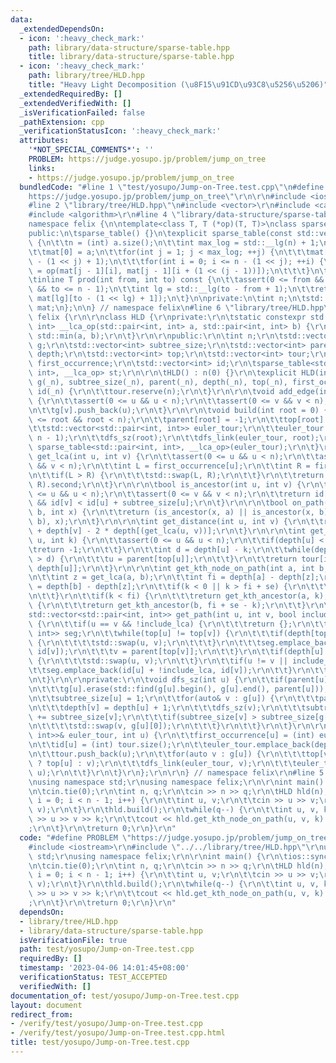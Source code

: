 ```yaml
---
data:
  _extendedDependsOn:
  - icon: ':heavy_check_mark:'
    path: library/data-structure/sparse-table.hpp
    title: library/data-structure/sparse-table.hpp
  - icon: ':heavy_check_mark:'
    path: library/tree/HLD.hpp
    title: "Heavy Light Decomposition (\u8F15\u91CD\u93C8\u5256\u5206)"
  _extendedRequiredBy: []
  _extendedVerifiedWith: []
  _isVerificationFailed: false
  _pathExtension: cpp
  _verificationStatusIcon: ':heavy_check_mark:'
  attributes:
    '*NOT_SPECIAL_COMMENTS*': ''
    PROBLEM: https://judge.yosupo.jp/problem/jump_on_tree
    links:
    - https://judge.yosupo.jp/problem/jump_on_tree
  bundledCode: "#line 1 \"test/yosupo/Jump-on-Tree.test.cpp\"\n#define PROBLEM \"\
    https://judge.yosupo.jp/problem/jump_on_tree\"\r\n\r\n#include <iostream>\r\n\
    #line 2 \"library/tree/HLD.hpp\"\n#include <vector>\r\n#include <cassert>\r\n\
    #include <algorithm>\r\n#line 4 \"library/data-structure/sparse-table.hpp\"\n\n\
    namespace felix {\n\ntemplate<class T, T (*op)(T, T)>\nclass sparse_table {\n\
    public:\n\tsparse_table() {}\n\texplicit sparse_table(const std::vector<T>& a)\
    \ {\n\t\tn = (int) a.size();\n\t\tint max_log = std::__lg(n) + 1;\n\t\tmat.resize(max_log);\n\
    \t\tmat[0] = a;\n\t\tfor(int j = 1; j < max_log; ++j) {\n\t\t\tmat[j].resize(n\
    \ - (1 << j) + 1);\n\t\t\tfor(int i = 0; i <= n - (1 << j); ++i) {\n\t\t\t\tmat[j][i]\
    \ = op(mat[j - 1][i], mat[j - 1][i + (1 << (j - 1))]);\n\t\t\t}\n\t\t}\n\t}\n\n\
    \tinline T prod(int from, int to) const {\n\t\tassert(0 <= from && from <= to\
    \ && to <= n - 1);\n\t\tint lg = std::__lg(to - from + 1);\n\t\treturn op(mat[lg][from],\
    \ mat[lg][to - (1 << lg) + 1]);\n\t}\n\nprivate:\n\tint n;\n\tstd::vector<std::vector<T>>\
    \ mat;\n};\n\n} // namespace felix\n#line 6 \"library/tree/HLD.hpp\"\n\r\nnamespace\
    \ felix {\r\n\r\nclass HLD {\r\nprivate:\r\n\tstatic constexpr std::pair<int,\
    \ int> __lca_op(std::pair<int, int> a, std::pair<int, int> b) {\r\n\t\treturn\
    \ std::min(a, b);\r\n\t}\r\n\r\npublic:\r\n\tint n;\r\n\tstd::vector<std::vector<int>>\
    \ g;\r\n\tstd::vector<int> subtree_size;\r\n\tstd::vector<int> parent;\r\n\tstd::vector<int>\
    \ depth;\r\n\tstd::vector<int> top;\r\n\tstd::vector<int> tour;\r\n\tstd::vector<int>\
    \ first_occurrence;\r\n\tstd::vector<int> id;\r\n\tsparse_table<std::pair<int,\
    \ int>, __lca_op> st;\r\n\r\n\tHLD() : n(0) {}\r\n\texplicit HLD(int _n) : n(_n),\
    \ g(_n), subtree_size(_n), parent(_n), depth(_n), top(_n), first_occurrence(_n),\
    \ id(_n) {\r\n\t\ttour.reserve(n);\r\n\t}\r\n\r\n\tvoid add_edge(int u, int v)\
    \ {\r\n\t\tassert(0 <= u && u < n);\r\n\t\tassert(0 <= v && v < n);\r\n\t\tg[u].push_back(v);\r\
    \n\t\tg[v].push_back(u);\r\n\t}\r\n\r\n\tvoid build(int root = 0) {\r\n\t\tassert(0\
    \ <= root && root < n);\r\n\t\tparent[root] = -1;\r\n\t\ttop[root] = root;\r\n\
    \t\tstd::vector<std::pair<int, int>> euler_tour;\r\n\t\teuler_tour.reserve(2 *\
    \ n - 1);\r\n\t\tdfs_sz(root);\r\n\t\tdfs_link(euler_tour, root);\r\n\t\tst =\
    \ sparse_table<std::pair<int, int>, __lca_op>(euler_tour);\r\n\t}\r\n\r\n\tint\
    \ get_lca(int u, int v) {\r\n\t\tassert(0 <= u && u < n);\r\n\t\tassert(0 <= v\
    \ && v < n);\r\n\t\tint L = first_occurrence[u];\r\n\t\tint R = first_occurrence[v];\r\
    \n\t\tif(L > R) {\r\n\t\t\tstd::swap(L, R);\r\n\t\t}\r\n\t\treturn st.prod(L,\
    \ R).second;\r\n\t}\r\n\r\n\tbool is_ancestor(int u, int v) {\r\n\t\tassert(0\
    \ <= u && u < n);\r\n\t\tassert(0 <= v && v < n);\r\n\t\treturn id[u] <= id[v]\
    \ && id[v] < id[u] + subtree_size[u];\r\n\t}\r\n\r\n\tbool on_path(int a, int\
    \ b, int x) {\r\n\t\treturn (is_ancestor(x, a) || is_ancestor(x, b)) && is_ancestor(get_lca(a,\
    \ b), x);\r\n\t}\r\n\r\n\tint get_distance(int u, int v) {\r\n\t\treturn depth[u]\
    \ + depth[v] - 2 * depth[(get_lca(u, v))];\r\n\t}\r\n\r\n\tint get_kth_ancestor(int\
    \ u, int k) {\r\n\t\tassert(0 <= u && u < n);\r\n\t\tif(depth[u] < k) {\r\n\t\t\
    \treturn -1;\r\n\t\t}\r\n\t\tint d = depth[u] - k;\r\n\t\twhile(depth[top[u]]\
    \ > d) {\r\n\t\t\tu = parent[top[u]];\r\n\t\t}\r\n\t\treturn tour[id[u] + d -\
    \ depth[u]];\r\n\t}\r\n\r\n\tint get_kth_node_on_path(int a, int b, int k) {\r\
    \n\t\tint z = get_lca(a, b);\r\n\t\tint fi = depth[a] - depth[z];\r\n\t\tint se\
    \ = depth[b] - depth[z];\r\n\t\tif(k < 0 || k > fi + se) {\r\n\t\t\treturn -1;\r\
    \n\t\t}\r\n\t\tif(k < fi) {\r\n\t\t\treturn get_kth_ancestor(a, k);\r\n\t\t} else\
    \ {\r\n\t\t\treturn get_kth_ancestor(b, fi + se - k);\r\n\t\t}\r\n\t}\r\n\r\n\t\
    std::vector<std::pair<int, int>> get_path(int u, int v, bool include_lca = true)\
    \ {\r\n\t\tif(u == v && !include_lca) {\r\n\t\t\treturn {};\r\n\t\t}\r\n\t\tstd::vector<std::pair<int,\
    \ int>> seg;\r\n\t\twhile(top[u] != top[v]) {\r\n\t\t\tif(depth[top[u]] > depth[top[v]])\
    \ {\r\n\t\t\t\tstd::swap(u, v);\r\n\t\t\t}\r\n\t\t\tseg.emplace_back(id[top[v]],\
    \ id[v]);\r\n\t\t\tv = parent[top[v]];\r\n\t\t}\r\n\t\tif(depth[u] > depth[v])\
    \ {\r\n\t\t\tstd::swap(u, v);\r\n\t\t}\r\n\t\tif(u != v || include_lca) {\r\n\t\
    \t\tseg.emplace_back(id[u] + !include_lca, id[v]);\r\n\t\t}\r\n\t\treturn seg;\r\
    \n\t}\r\n\r\nprivate:\r\n\tvoid dfs_sz(int u) {\r\n\t\tif(parent[u] != -1) {\r\
    \n\t\t\tg[u].erase(std::find(g[u].begin(), g[u].end(), parent[u]));\r\n\t\t}\r\
    \n\t\tsubtree_size[u] = 1;\r\n\t\tfor(auto& v : g[u]) {\r\n\t\t\tparent[v] = u;\r\
    \n\t\t\tdepth[v] = depth[u] + 1;\r\n\t\t\tdfs_sz(v);\r\n\t\t\tsubtree_size[u]\
    \ += subtree_size[v];\r\n\t\t\tif(subtree_size[v] > subtree_size[g[u][0]]) {\r\
    \n\t\t\t\tstd::swap(v, g[u][0]);\r\n\t\t\t}\r\n\t\t}\r\n\t}\r\n\r\n\tvoid dfs_link(std::vector<std::pair<int,\
    \ int>>& euler_tour, int u) {\r\n\t\tfirst_occurrence[u] = (int) euler_tour.size();\r\
    \n\t\tid[u] = (int) tour.size();\r\n\t\teuler_tour.emplace_back(depth[u], u);\r\
    \n\t\ttour.push_back(u);\r\n\t\tfor(auto v : g[u]) {\r\n\t\t\ttop[v] = (v == g[u][0]\
    \ ? top[u] : v);\r\n\t\t\tdfs_link(euler_tour, v);\r\n\t\t\teuler_tour.emplace_back(depth[u],\
    \ u);\r\n\t\t}\r\n\t}\r\n};\r\n\r\n} // namespace felix\r\n#line 5 \"test/yosupo/Jump-on-Tree.test.cpp\"\
    \nusing namespace std;\r\nusing namespace felix;\r\n\r\nint main() {\r\n\tios::sync_with_stdio(false);\r\
    \n\tcin.tie(0);\r\n\tint n, q;\r\n\tcin >> n >> q;\r\n\tHLD hld(n);\r\n\tfor(int\
    \ i = 0; i < n - 1; i++) {\r\n\t\tint u, v;\r\n\t\tcin >> u >> v;\r\n\t\thld.add_edge(u,\
    \ v);\r\n\t}\r\n\thld.build();\r\n\twhile(q--) {\r\n\t\tint u, v, k;\r\n\t\tcin\
    \ >> u >> v >> k;\r\n\t\tcout << hld.get_kth_node_on_path(u, v, k) << \"\\n\"\
    ;\r\n\t}\r\n\treturn 0;\r\n}\r\n"
  code: "#define PROBLEM \"https://judge.yosupo.jp/problem/jump_on_tree\"\r\n\r\n\
    #include <iostream>\r\n#include \"../../library/tree/HLD.hpp\"\r\nusing namespace\
    \ std;\r\nusing namespace felix;\r\n\r\nint main() {\r\n\tios::sync_with_stdio(false);\r\
    \n\tcin.tie(0);\r\n\tint n, q;\r\n\tcin >> n >> q;\r\n\tHLD hld(n);\r\n\tfor(int\
    \ i = 0; i < n - 1; i++) {\r\n\t\tint u, v;\r\n\t\tcin >> u >> v;\r\n\t\thld.add_edge(u,\
    \ v);\r\n\t}\r\n\thld.build();\r\n\twhile(q--) {\r\n\t\tint u, v, k;\r\n\t\tcin\
    \ >> u >> v >> k;\r\n\t\tcout << hld.get_kth_node_on_path(u, v, k) << \"\\n\"\
    ;\r\n\t}\r\n\treturn 0;\r\n}\r\n"
  dependsOn:
  - library/tree/HLD.hpp
  - library/data-structure/sparse-table.hpp
  isVerificationFile: true
  path: test/yosupo/Jump-on-Tree.test.cpp
  requiredBy: []
  timestamp: '2023-04-06 14:01:45+08:00'
  verificationStatus: TEST_ACCEPTED
  verifiedWith: []
documentation_of: test/yosupo/Jump-on-Tree.test.cpp
layout: document
redirect_from:
- /verify/test/yosupo/Jump-on-Tree.test.cpp
- /verify/test/yosupo/Jump-on-Tree.test.cpp.html
title: test/yosupo/Jump-on-Tree.test.cpp
---
```

